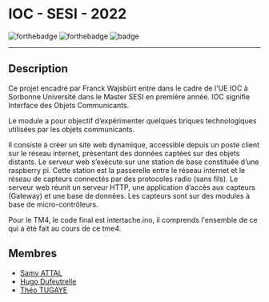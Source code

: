 # IOC - SESI - 2022
![forthebadge](https://forthebadge.com/images/badges/made-with-cpp.svg) ![forthebadge](https://forthebadge.com/images/badges/powered-by-coffee.svg) ![badge](https://svgshare.com/i/dFo.svg)
***

## Description
Ce projet encadré par Franck Wajsbürt entre dans le cadre de l'UE IOC à Sorbonne Université dans le Master SESI en première année.
IOC signifie Interface des Objets Communicants.

Le module a pour objectif d’expérimenter quelques briques technologiques utilisées par les objets communicants.

Il consiste à créer un site web dynamique, accessible depuis un poste client sur le réseau internet, présentant des données captées sur des objets distants. Le serveur web s’exécute sur une station de base constituée d’une raspberry pi. Cette station est la passerelle entre le réseau internet et le réseau de capteurs connectés par des protocoles radio (sans fils). Le serveur web réunit un serveur HTTP, une application d’accès aux capteurs (Gateway) et une base de données. Les capteurs sont sur des modules à base de micro-contrôleurs.

Pour le TM4, le code final est intertache.ino, il comprends l'ensemble de ce qui a été fait au cours de ce tme4.

## Membres
- [Samy ATTAL](https://github.com/Samy-Attal)
- [Hugo Dufeutrelle](https://github.com/HugoDufeutrelle)
- [Théo TUGAYE](https://github.com/Alhucarr)

